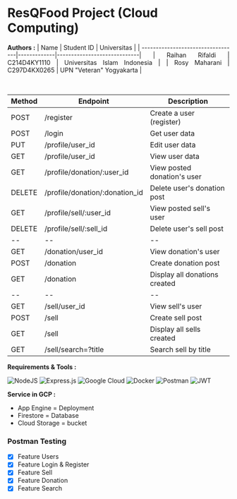 # ResQFood Project (Cloud Computing)
<div align=justify>

**Authors :**
| Name                              | Student ID  | Universitas                 |
| ----------------------------------|-------------|-----------------------------|
| Raihan Rifaldi                    | C214D4KY1110 | Universitas Islam Indonesia |
| Rosy Maharani                     | C297D4KX0265 | UPN "Veteran" Yogyakarta    |

<br>

| Method | Endpoint                       | Description                        |
| ------ | ------------------------------ | ---------------------------------- |
| POST   | /register                      | Create a user (register)           |
| POST   | /login                         | Get user data                      |
| PUT    | /profile/user_id               | Edit user data                     |
| GET    | /profile/user_id               | View user data                     |
| GET    | /profile/donation/:user_id     | View posted donation's user        |
| DELETE | /profile/donation/:donation_id | Delete user's donation post        |
| GET    | /profile/sell/:user_id         | View posted sell's user            |
| DELETE | /profile/sell/:sell_id         | Delete user's sell post            |
| --     | --                             | --                                 |
| GET    | /donation/user_id              | View donation's user               |
| POST   | /donation                      | Create donation post               |
| GET    | /donation                      | Display all donations created      |
| --     | --                             | --                                 |
| GET    | /sell/user_id                  | View sell's user                   |
| POST   | /sell                          | Create sell post                   |
| GET    | /sell                          | Display all sells created          |
| GET    | /sell/search=?title            | Search sell by title               |

**Requirements & Tools :**

![NodeJS](https://img.shields.io/badge/node.js-6DA55F?style=for-the-badge&logo=node.js&logoColor=white)
![Express.js](https://img.shields.io/badge/express.js-%23404d59.svg?style=for-the-badge&logo=express&logoColor=%2361DAFB)
![Google Cloud](https://img.shields.io/badge/GoogleCloud-%234285F4.svg?style=for-the-badge&logo=google-cloud&logoColor=white)
![Docker](https://img.shields.io/badge/Docker-black?style=for-the-badge&logo=docker)
![Postman](https://img.shields.io/badge/Postman-FF6C37?style=for-the-badge&logo=postman&logoColor=white)
![JWT](https://img.shields.io/badge/JWT-black?style=for-the-badge&logo=JSON%20web%20tokens)

**Service in GCP :**
- App Engine = Deployment
- Firestore = Database 
- Cloud Storage = bucket

### Postman Testing

- [x] Feature Users
- [x] Feature Login & Register
- [x] Feature Sell
- [x] Feature Donation
- [x] Feature Search 

<!-- ## Endpoints




## Checklist

### Endpoints

- [x] GET /
- [x] POST /users
- [x] GET /users/{id}
- [x] PUT /users/{id}
- [x] PUT /users/{id}/password
- [x] POST /authentications
- [x] PUT /authentications
- [x] DELETE /authentications
- [x] POST /predictions
- [x] GET /predictions/{userId}
- [x] POST /diseases
- [x] GET /diseases/{nameDiseases}
- [x] PUT /diseases/{nameDiseases}
- [x] DELETE /diseases/{nameDiseases}
- [x] POST /articles
- [x] GET /articles/{id}
- [x] PUT /articles/{id}
- [x] PUT /articles/{id}/image
- [x] DELETE /articles/{id}


### Deployment

- [x] Integrate with Google Cloud Storage Bucket
- [x] Deploy dev API in GCP
- [x] Deploy prod API in GCP
- [x] Deploy ML model in GCP


### Postman Testing

- [x] Feature Users
- [x] Feature Authentications
- [x] Feature Predictions
- [x] Feature Diseases
- [x] Feature Articles -->
